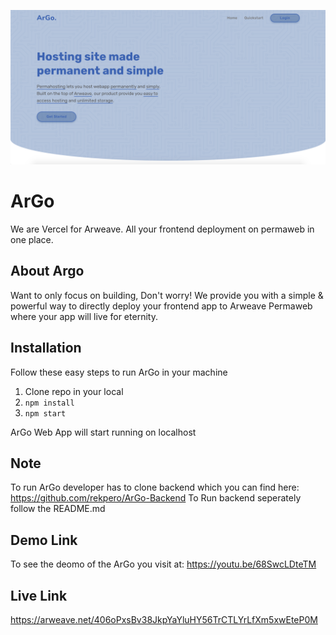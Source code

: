 <p align="center" >
	<img src="https://github.com/rekpero/ArGo/blob/master/argo.png" alt="argo showcase">
</p>


# ArGo

We are Vercel for Arweave. All your frontend deployment on permaweb in one place.
## About Argo

Want to only focus on building, Don't worry! We provide you with a simple & powerful way to directly deploy your frontend app to Arweave Permaweb where your app will live for eternity. 

## Installation
Follow these easy steps to run ArGo in your machine

 1. Clone repo in your local
 2. ```npm install```
3. ```npm start```

ArGo Web App will start running on localhost

## Note
To run ArGo developer has to clone backend which you can find here: 
https://github.com/rekpero/ArGo-Backend
To Run backend seperately follow the README.md

## Demo Link
To see the deomo of the ArGo you visit at:
https://youtu.be/68SwcLDteTM

## Live Link
https://arweave.net/406oPxsBv38JkpYaYluHY56TrCTLYrLfXm5xwEteP0M
